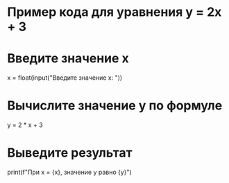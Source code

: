 # Пример кода для уравнения y = 2x + 3

# Введите значение x
x = float(input("Введите значение x: "))

# Вычислите значение у по формуле
y = 2 * x + 3

# Выведите результат
print(f"При x = {x}, значение y равно {y}")

